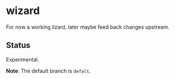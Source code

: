 # wizard

For now a working lizard, later maybe feed back changes upstream.

## Status

Experimental.

**Note**: The default branch is `defalt`.

